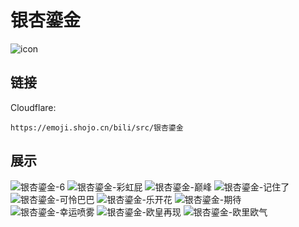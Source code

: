 # 银杏鎏金
![icon](https://emoji.shojo.cn/bili/src/银杏鎏金/icon.png)
## 链接
Cloudflare:
```
https://emoji.shojo.cn/bili/src/银杏鎏金
```
## 展示
![银杏鎏金-6](https://emoji.shojo.cn/bili/src/银杏鎏金/银杏鎏金-6.png)
![银杏鎏金-彩虹屁](https://emoji.shojo.cn/bili/src/银杏鎏金/银杏鎏金-彩虹屁.png)
![银杏鎏金-巅峰](https://emoji.shojo.cn/bili/src/银杏鎏金/银杏鎏金-巅峰.png)
![银杏鎏金-记住了](https://emoji.shojo.cn/bili/src/银杏鎏金/银杏鎏金-记住了.png)
![银杏鎏金-可怜巴巴](https://emoji.shojo.cn/bili/src/银杏鎏金/银杏鎏金-可怜巴巴.png)
![银杏鎏金-乐开花](https://emoji.shojo.cn/bili/src/银杏鎏金/银杏鎏金-乐开花.png)
![银杏鎏金-期待](https://emoji.shojo.cn/bili/src/银杏鎏金/银杏鎏金-期待.png)
![银杏鎏金-幸运喷雾](https://emoji.shojo.cn/bili/src/银杏鎏金/银杏鎏金-幸运喷雾.png)
![银杏鎏金-欧皇再现](https://emoji.shojo.cn/bili/src/银杏鎏金/银杏鎏金-欧皇再现.png)
![银杏鎏金-欧里欧气](https://emoji.shojo.cn/bili/src/银杏鎏金/银杏鎏金-欧里欧气.png)
